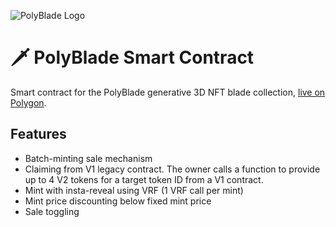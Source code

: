 ![PolyBlade Logo](https://polyforge.eth.link/banner.png)

# 🗡️ PolyBlade Smart Contract
Smart contract for the PolyBlade generative 3D NFT blade collection, [live on Polygon](https://polygonscan.com/token/0xc3e46b11f6B4aAC8dE285DBFa104A3ea0Da91d34).

## Features
* Batch-minting sale mechanism
* Claiming from V1 legacy contract. The owner calls a function to provide up to 4 V2 tokens for a target token ID from a V1 contract.
* Mint with insta-reveal using VRF (1 VRF call per mint)
* Mint price discounting below fixed mint price
* Sale toggling